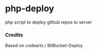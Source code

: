 php-deploy
==========

php script to deploy github repos to server


### Credits ###

Based on codearts / BitBucket-Deploy
